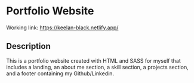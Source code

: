 # Portfolio Website

Working link: https://keelan-black.netlify.app/

## Description
This is a portfolio website created with HTML and SASS for myself that includes a landing, an about me section, a skill section, a projects section, and a footer containing my Github/Linkedin.
